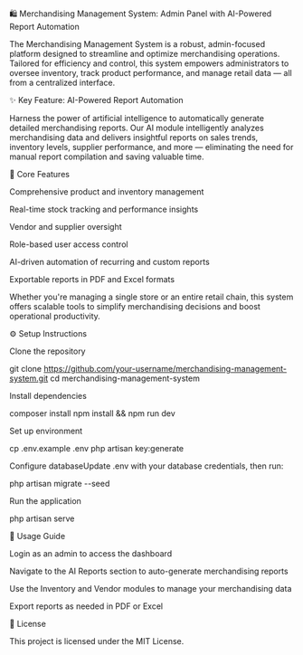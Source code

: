 🛍️ Merchandising Management System: Admin Panel with AI-Powered Report Automation

The Merchandising Management System is a robust, admin-focused platform designed to streamline and optimize merchandising operations. Tailored for efficiency and control, this system empowers administrators to oversee inventory, track product performance, and manage retail data — all from a centralized interface.

✨ Key Feature: AI-Powered Report Automation

Harness the power of artificial intelligence to automatically generate detailed merchandising reports. Our AI module intelligently analyzes merchandising data and delivers insightful reports on sales trends, inventory levels, supplier performance, and more — eliminating the need for manual report compilation and saving valuable time.

🚀 Core Features

Comprehensive product and inventory management

Real-time stock tracking and performance insights

Vendor and supplier oversight

Role-based user access control

AI-driven automation of recurring and custom reports

Exportable reports in PDF and Excel formats

Whether you're managing a single store or an entire retail chain, this system offers scalable tools to simplify merchandising decisions and boost operational productivity.

⚙️ Setup Instructions

Clone the repository

git clone https://github.com/your-username/merchandising-management-system.git
cd merchandising-management-system

Install dependencies

composer install
npm install && npm run dev

Set up environment

cp .env.example .env
php artisan key:generate

Configure databaseUpdate .env with your database credentials, then run:

php artisan migrate --seed

Run the application

php artisan serve

📌 Usage Guide

Login as an admin to access the dashboard

Navigate to the AI Reports section to auto-generate merchandising reports

Use the Inventory and Vendor modules to manage your merchandising data

Export reports as needed in PDF or Excel

📄 License

This project is licensed under the MIT License.


